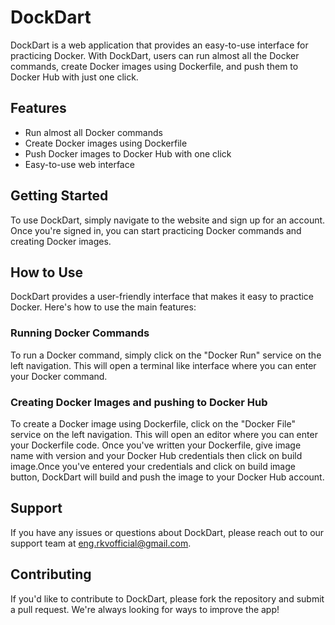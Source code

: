 # DockDart
DockDart is a web application that provides an easy-to-use interface for practicing Docker. With DockDart, users can run almost all the Docker commands, create Docker images using Dockerfile, and push them to Docker Hub with just one click.

## Features
- Run almost all Docker commands
- Create Docker images using Dockerfile
- Push Docker images to Docker Hub with one click
- Easy-to-use web interface

## Getting Started
To use DockDart, simply navigate to the website and sign up for an account. Once you're signed in, you can start practicing Docker commands and creating Docker images.

## How to Use
DockDart provides a user-friendly interface that makes it easy to practice Docker. Here's how to use the main features:

### Running Docker Commands
To run a Docker command, simply click on the "Docker Run" service on the left navigation. This will open a terminal like interface where you can enter your Docker command.

### Creating Docker Images and pushing to Docker Hub
To create a Docker image using Dockerfile, click on the "Docker File" service on the left navigation. This will open an editor where you can enter your Dockerfile code. Once you've written your Dockerfile, give image name with version and your Docker Hub credentials then click on build image.Once you've entered your credentials and click on build image button, DockDart will build and push the image to your Docker Hub account.

## Support
If you have any issues or questions about DockDart, please reach out to our support team at eng.rkvofficial@gmail.com.

## Contributing
If you'd like to contribute to DockDart, please fork the repository and submit a pull request. We're always looking for ways to improve the app!
